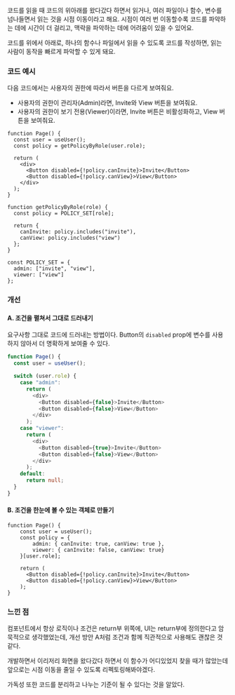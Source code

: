 코드를 읽을 때 코드의 위아래를 왔다갔다 하면서 읽거나, 여러 파일이나 함수, 변수를 넘나들면서 읽는 것을 시점 이동이라고 해요. 시점이 여러 번 이동할수록 코드를 파악하는 데에 시간이 더 걸리고, 맥락을 파악하는 데에 어려움이 있을 수 있어요.

코드를 위에서 아래로, 하나의 함수나 파일에서 읽을 수 있도록 코드를 작성하면, 읽는 사람이 동작을 빠르게 파악할 수 있게 돼요.

### 코드 예시

다음 코드에서는 사용자의 권한에 따라서 버튼을 다르게 보여줘요.

- 사용자의 권한이 관리자(Admin)라면, Invite와 View 버튼을 보여줘요.
- 사용자의 권한이 보기 전용(Viewer)이라면, Invite 버튼은 비활성화하고, View 버튼을 보여줘요.

```tsx
function Page() {
  const user = useUser();
  const policy = getPolicyByRole(user.role);

  return (
    <div>
      <Button disabled={!policy.canInvite}>Invite</Button>
      <Button disabled={!policy.canView}>View</Button>
    </div>
  );
}

function getPolicyByRole(role) {
  const policy = POLICY_SET[role];

  return {
    canInvite: policy.includes("invite"),
    canView: policy.includes("view")
  };
}

const POLICY_SET = {
  admin: ["invite", "view"],
  viewer: ["view"]
};
```

### 개선

#### A. 조건을 펼쳐서 그대로 드러내기

요구사항 그대로 코드에 드러내는 방법이다.
Button의 `disabled` prop에 변수를 사용하지 않아서 더 명확하게 보여줄 수 있다.

```ts
function Page() {
  const user = useUser();

  switch (user.role) {
    case "admin":
      return (
        <div>
          <Button disabled={false}>Invite</Button>
          <Button disabled={false}>View</Button>
        </div>
      );
    case "viewer":
      return (
        <div>
          <Button disabled={true}>Invite</Button>
          <Button disabled={false}>View</Button>
        </div>
      );
    default:
      return null;
  }
}
```

#### B. 조건을 한눈에 볼 수 있는 객체로 만들기

```tsx
function Page() {
    const user = useUser();
    const policy = {
        admin: { canInvite: true, canView: true },
        viewer: { canInvite: false, canView: true}
    }[user.role];

    return (
      <Button disabled={!policy.canInvite}>Invite</Button>
      <Button disabled={!policy.canView}>View</Button>
    );
}
```

### 느낀 점

컴포넌트에서 항상 로직이나 조건은 return부 위쪽에, UI는 return부에 정의한다고 암묵적으로 생각했었는데,
개선 방안 A처럼 조건과 함께 직관적으로 사용해도 괜찮은 것 같다.

개발하면서 이리저리 화면을 왔다갔다 하면서 이 함수가 어디있었지 찾을 때가 많았는데
앞으로는 시점 이동을 줄일 수 있도록 리펙토링해봐야겠다.

가독성 또한 코드를 분리하고 나누는 기준이 될 수 있다는 것을 알았다.